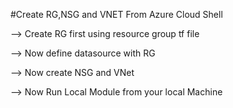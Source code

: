 #Create RG,NSG and VNET From Azure Cloud Shell

--> Create RG first using resource group tf file

--> Now define datasource with RG 

--> Now create NSG and VNet 

--> Now Run Local Module from your local Machine
